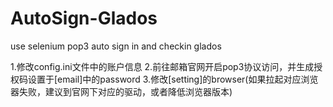 # AutoSign-Glados
use selenium pop3 auto sign in and checkin glados

1.修改config.ini文件中的账户信息
2.前往邮箱官网开启pop3协议访问，并生成授权码设置于[email]中的password
3.修改[setting]的browser(如果拉起对应浏览器失败，建议到官网下对应的驱动，或者降低浏览器版本)
